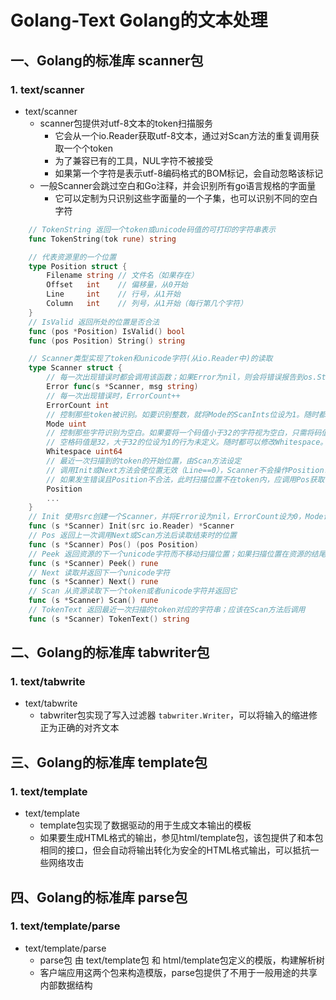 # Golang-Text  Golang的文本处理

## 一、Golang的标准库 scanner包

### 1. text/scanner
- text/scanner
	- scanner包提供对utf-8文本的token扫描服务
		- 它会从一个io.Reader获取utf-8文本，通过对Scan方法的重复调用获取一个个token
		- 为了兼容已有的工具，NUL字符不被接受
		- 如果第一个字符是表示utf-8编码格式的BOM标记，会自动忽略该标记
	- 一般Scanner会跳过空白和Go注释，并会识别所有go语言规格的字面量
		- 它可以定制为只识别这些字面量的一个子集，也可以识别不同的空白字符
```go
	// TokenString 返回一个token或unicode码值的可打印的字符串表示
	func TokenString(tok rune) string

	// 代表资源里的一个位置
	type Position struct {
		Filename string // 文件名（如果存在）
		Offset   int    // 偏移量，从0开始
		Line     int    // 行号，从1开始
		Column   int    // 列号，从1开始（每行第几个字符）
	}
	// IsValid 返回所处的位置是否合法
	func (pos *Position) IsValid() bool
	func (pos Position) String() string

	// Scanner类型实现了token和unicode字符(从io.Reader中)的读取
	type Scanner struct {
		// 每一次出现错误时都会调用该函数；如果Error为nil，则会将错误报告到os.Stderr。
		Error func(s *Scanner, msg string)
		// 每一次出现错误时，ErrorCount++
		ErrorCount int
		// 控制那些token被识别。如要识别整数，就将Mode的ScanInts位设为1。随时都可以修改Mode。
		Mode uint
		// 控制那些字符识别为空白。如果要将一个码值小于32的字符视为空白，只需将码值对应的位设为1；
		// 空格码值是32，大于32的位设为1的行为未定义。随时都可以修改Whitespace。
		Whitespace uint64
		// 最近一次扫描到的token的开始位置，由Scan方法设定
		// 调用Init或Next方法会使位置无效（Line==0），Scanner不会操作Position.Filename字段
		// 如果发生错误且Position不合法，此时扫描位置不在token内，应调用Pos获取错误发生的位置
		Position
		...
	}
	// Init 使用src创建一个Scanner，并将Error设为nil，ErrorCount设为0，Mode设为GoTokens，Whitespace 设为GoWhitespace
	func (s *Scanner) Init(src io.Reader) *Scanner
	// Pos 返回上一次调用Next或Scan方法后读取结束时的位置
	func (s *Scanner) Pos() (pos Position)
	// Peek 返回资源的下一个unicode字符而不移动扫描位置；如果扫描位置在资源的结尾会返回EOF
	func (s *Scanner) Peek() rune
	// Next 读取并返回下一个unicode字符
	func (s *Scanner) Next() rune
	// Scan 从资源读取下一个token或者unicode字符并返回它
	func (s *Scanner) Scan() rune
	// TokenText 返回最近一次扫描的token对应的字符串；应该在Scan方法后调用
	func (s *Scanner) TokenText() string
```


## 二、Golang的标准库 tabwriter包

### 1. text/tabwrite
- text/tabwrite
	- tabwriter包实现了写入过滤器 `tabwriter.Writer`，可以将输入的缩进修正为正确的对齐文本


## 三、Golang的标准库 template包

### 1. text/template
- text/template
	- template包实现了数据驱动的用于生成文本输出的模板
	- 如果要生成HTML格式的输出，参见html/template包，该包提供了和本包相同的接口，但会自动将输出转化为安全的HTML格式输出，可以抵抗一些网络攻击


## 四、Golang的标准库 parse包

### 1. text/template/parse
- text/template/parse
	- parse包 由 text/template包 和 html/template包定义的模版，构建解析树
	- 客户端应用这两个包来构造模版，parse包提供了不用于一般用途的共享内部数据结构